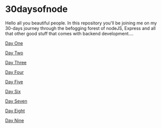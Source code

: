 # 30daysofnode
Hello all you beautiful people. In this repository you'll be joining me on my 30-days journey through the befogging forest of nodeJS, Express and all that other good stuff that comes with backend development....
 
<a href="https://github.com/prozacnzoloft/30daysofnode/blob/main/Journal/Day%20One" target="_blank">Day One</a>

<a href="https://github.com/prozacnzoloft/30daysofnode/blob/main/Journal/Day%20Two" target="_blank">Day Two</a>

<a href="https://github.com/prozacnzoloft/30daysofnode/blob/main/Journal/Day%20Three" target="_blank">Day Three</a>

<a href="https://github.com/prozacnzoloft/30daysofnode/blob/main/Journal/Day%20Four" target="_blank">Day Four</a>

<a href="https://github.com/prozacnzoloft/30daysofnode/blob/main/Journal/Day%20Five" target="_blank">Day Five</a>

<a href="https://github.com/prozacnzoloft/30daysofnode/blob/main/Journal/Day%20Six" target="_blank">Day Six</a>

<a href="https://github.com/prozacnzoloft/30daysofnode/blob/main/Journal/Day%20Seven" target="_blank">Day Seven</a>

<a href="https://github.com/prozacnzoloft/30daysofnode/blob/main/Journal/Day%20Eight" target="_blank">Day Eight</a>

<a href="https://github.com/prozacnzoloft/30daysofnode/blob/main/Journal/Day%20Nine" target="_blank">Day Nine</a>
